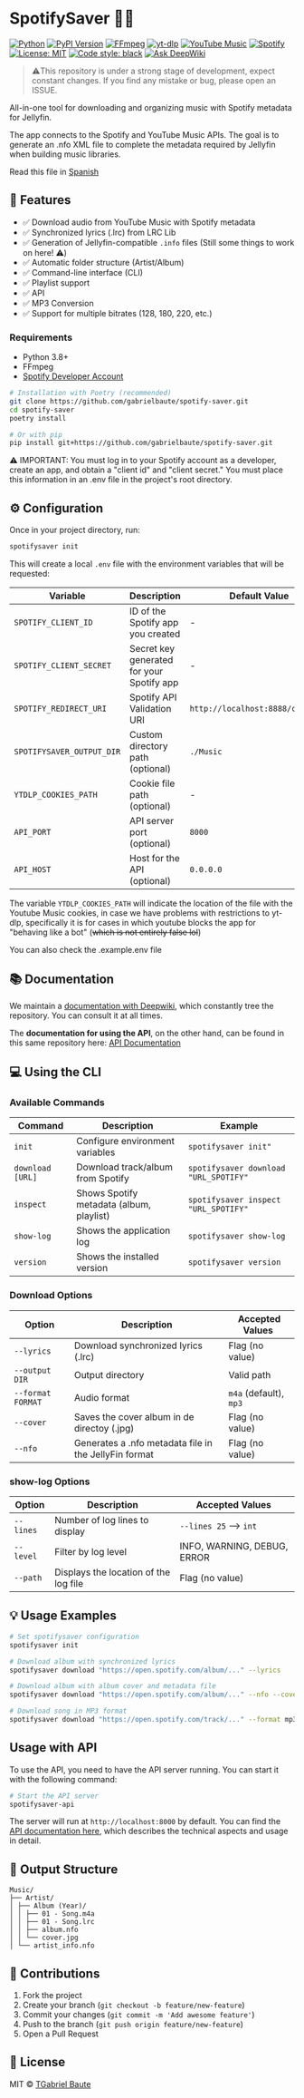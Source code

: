 # SpotifySaver 🎵✨

[![Python](https://img.shields.io/badge/Python-3.8%2B-blue?logo=python&logoColor=white)](https://www.python.org/)
[![PyPI Version](https://img.shields.io/pypi/v/spotifysaver?color=blue&logo=pypi&logoColor=white)](https://pypi.org/project/spotifysaver/)
[![FFmpeg](https://img.shields.io/badge/FFmpeg-Required-orange?logo=ffmpeg&logoColor=white)](https://ffmpeg.org/)
[![yt-dlp](https://img.shields.io/badge/yt--dlp-2023.7.6%2B-red)](https://github.com/yt-dlp/yt-dlp)
[![YouTube Music](https://img.shields.io/badge/YouTube_Music-API-yellow)](https://ytmusicapi.readthedocs.io/)
[![Spotify](https://img.shields.io/badge/Spotify-API-1ED760?logo=spotify)](https://developer.spotify.com/)
[![License: MIT](https://img.shields.io/badge/License-MIT-green.svg)](https://opensource.org/licenses/MIT)
[![Code style: black](https://img.shields.io/badge/code%20style-black-000000.svg)](https://github.com/psf/black)
[![Ask DeepWiki](https://deepwiki.com/badge.svg)](https://deepwiki.com/gabrielbaute/spotify-saver)

> ⚠️This repository is under a strong stage of development, expect constant changes. If you find any mistake or bug, please open an ISSUE.

All-in-one tool for downloading and organizing music with Spotify metadata for Jellyfin.

The app connects to the Spotify and YouTube Music APIs. The goal is to generate an .nfo XML file to complete the metadata required by Jellyfin when building music libraries.

Read this file in [Spanish](README_ES.md)

## 🌟 Features
- ✅ Download audio from YouTube Music with Spotify metadata
- ✅ Synchronized lyrics (.lrc) from LRC Lib
- ✅ Generation of Jellyfin-compatible `.info` files (Still some things to work on here! ⚠️)
- ✅ Automatic folder structure (Artist/Album)
- ✅ Command-line interface (CLI)
- ✅ Playlist support
- ✅ API
- ✅ MP3 Conversion
- ✅ Support for multiple bitrates (128, 180, 220, etc.)

### Requirements
- Python 3.8+
- FFmpeg
- [Spotify Developer Account](https://developer.spotify.com/dashboard/)

```bash
# Installation with Poetry (recommended)
git clone https://github.com/gabrielbaute/spotify-saver.git
cd spotify-saver
poetry install

# Or with pip
pip install git+https://github.com/gabrielbaute/spotify-saver.git
```

⚠️ IMPORTANT: You must log in to your Spotify account as a developer, create an app, and obtain a "client id" and "client secret." You must place this information in an .env file in the project's root directory.

## ⚙️ Configuration

Once in your project directory, run:

```bash
spotifysaver init
```
This will create a local `.env` file with the environment variables that will be requested:

| Variable                  | Description                                | Default Value                     |
|---------------------------|--------------------------------------------|-----------------------------------|
| `SPOTIFY_CLIENT_ID`       | ID of the Spotify app you created          | -                                 |
| `SPOTIFY_CLIENT_SECRET`   | Secret key generated for your Spotify app  | -                                 |
| `SPOTIFY_REDIRECT_URI`    | Spotify API Validation URI                 | `http://localhost:8888/callback`  |
| `SPOTIFYSAVER_OUTPUT_DIR` | Custom directory path (optional)           | `./Music`                         |
| `YTDLP_COOKIES_PATH`      | Cookie file path (optional)                | -                                 |
| `API_PORT`                | API server port (optional)                 | `8000`                            |
| `API_HOST`                | Host for the API (optional)                | `0.0.0.0`                         |

The variable `YTDLP_COOKIES_PATH` will indicate the location of the file with the Youtube Music cookies, in case we have problems with restrictions to yt-dlp, specifically it is for cases in which youtube blocks the app for "behaving like a bot" (~~which is not entirely false lol~~)

You can also check the .example.env file

## 📚 Documentation

We maintain a [documentation with Deepwiki](https://deepwiki.com/gabrielbaute/spotify-saver), which constantly tree the repository. You can consult it at all times.

The **documentation for using the API**, on the other hand, can be found in this same repository here: [API Documentation](API_IMPLEMENTATION_SUMMARY.md)

## 💻 Using the CLI

### Available Commands

| Command              | Description                                | Example                                    |
|----------------------|--------------------------------------------|--------------------------------------------|
| `init`               | Configure environment variables            | `spotifysaver init"`                       |
| `download [URL]`     | Download track/album from Spotify          | `spotifysaver download "URL_SPOTIFY"`      |
| `inspect`            | Shows Spotify metadata (album, playlist)   | `spotifysaver inspect "URL_SPOTIFY"`       |
| `show-log`           | Shows the application log                  | `spotifysaver show-log`                    |
| `version`            | Shows the installed version                | `spotifysaver version`                     |

### Download Options

| Option            | Description                                           | Accepted Values         ​​|
|-------------------|-------------------------------------------------------|-------------------------|
| `--lyrics`        | Download synchronized lyrics (.lrc)                   | Flag (no value)         |
| `--output DIR`    | Output directory                                      | Valid path              |
| `--format FORMAT` | Audio format                                          | `m4a` (default), `mp3`  |
| `--cover`         | Saves the cover album in de directoy (.jpg)           | Flag (no value)         |
| `--nfo`           | Generates a .nfo metadata file in the JellyFin format | Flag (no value)         |

### show-log Options

| Option      | Description                             | Accepted Values ​​              |
|-------------|-----------------------------------------|-------------------------------|
| `--lines`   | Number of log lines to display          | `--lines 25` --> `int`        |
| `--level`   | Filter by log level                     | INFO, WARNING, DEBUG, ERROR   |
| `--path`    | Displays the location of the log file   | Flag (no value)               |

## 💡 Usage Examples
```bash
# Set spotifysaver configuration
spotifysaver init

# Download album with synchronized lyrics
spotifysaver download "https://open.spotify.com/album/..." --lyrics

# Download album with album cover and metadata file
spotifysaver download "https://open.spotify.com/album/..." --nfo --cover

# Download song in MP3 format
spotifysaver download "https://open.spotify.com/track/..." --format mp3
```

## Usage with API

To use the API, you need to have the API server running. You can start it with the following command:

```bash
# Start the API server
spotifysaver-api
```

The server will run at `http://localhost:8000` by default. You can find the [API documentation here](API_IMPLEMENTATION_SUMMARY.md), which describes the technical aspects and usage in detail.


## 📂 Output Structure
```
Music/
├── Artist/
│ ├── Album (Year)/
│ │ ├── 01 - Song.m4a
│ │ ├── 01 - Song.lrc
│ │ ├── album.nfo
│ │ └── cover.jpg
│ └── artist_info.nfo
```

## 🤝 Contributions
1. Fork the project
2. Create your branch (`git checkout -b feature/new-feature`)
3. Commit your changes (`git commit -m 'Add awesome feature'`)
4. Push to the branch (`git push origin feature/new-feature`)
5. Open a Pull Request

## 📄 License

MIT © [TGabriel Baute](https://github.com/gabrielbaute)
